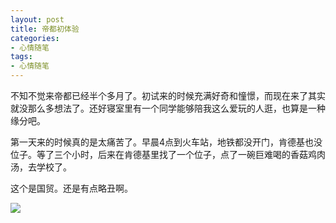 ```yaml
---
layout: post
title: 帝都初体验
categories:
- 心情随笔
tags:
- 心情随笔
---
```


不知不觉来帝都已经半个多月了。初试来的时候充满好奇和憧憬，而现在来了其实就没那么多想法了。还好寝室里有一个同学能够陪我这么爱玩的人逛，也算是一种缘分吧。

第一天来的时候真的是太痛苦了。早晨4点到火车站，地铁都没开门，肯德基也没位子。等了三个小时，后来在肯德基里找了一个位子，点了一碗巨难喝的香菇鸡肉汤，去学校了。



这个是国贸。还是有点略丑啊。

![](/media/pic2014/0810-0.jpg)